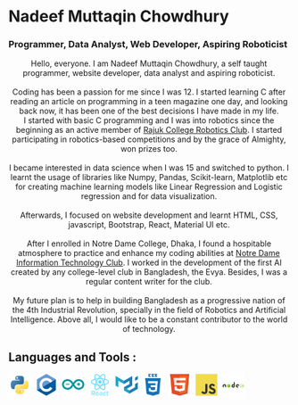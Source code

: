 

<!--
**NadeefChowdhury/NadeefChowdhury** is a ✨ _special_ ✨ repository because its `README.md` (this file) appears on your GitHub profile.

Here are some ideas to get you started:

Hello, everyone. I am Nadeef Muttaqin Chowdhury, a self taught programmer, website developer, data analyst and aspiring roboticist.
Coding has been a passion for me since I was 12. I started learning C after reading an article on programming in a teen magazine one day, and looking back now, it has been one of the best decisions I have made in my life.
I started with basic C programming and I was into robotics since the beginning. I started participating in competitions and by the grace of Almighty, won prizes too. I became interested in data science when I was 15 and switched to python. I learnt the usage of libraries like Numpy, Pandas, Scikit-learn, Matplotlib etc for creating machine learning models like Linear Regression and Logistic regression and for data visualization.
Afterwards, I focused on website development 

-->

# Nadeef Muttaqin Chowdhury
### Programmer, Data Analyst, Web Developer, Aspiring Roboticist

<p align='center'>Hello, everyone. I am Nadeef Muttaqin Chowdhury, a self taught programmer, website developer, data analyst and aspiring roboticist.<br><br>Coding has been a passion for me since I was 12. I started learning C after reading an article on programming in a teen magazine one day, and looking back now, it has been one of the best decisions I have made in my life.<br>I started with basic C programming and I was into robotics since the beginning as an active member of <a href='https://www.facebook.com/rajuk.ric'>Rajuk College Robotics Club</a>. I started participating in robotics-based competitions and by the grace of Almighty, won prizes too.<br><br>I became interested in data science when I was 15 and switched to python. I learnt the usage of libraries like Numpy, Pandas, Scikit-learn, Matplotlib etc for creating machine learning models like Linear Regression and Logistic regression and for data visualization.<br><br>Afterwards, I focused on website development and learnt HTML, CSS, javascript, Bootstrap, React, Material UI etc.<br><br> After I enrolled in Notre Dame College, Dhaka, I found a hospitable atmosphere to practice and enhance my coding abilities at <a href='https://www.facebook.com/nditc.official/'>Notre Dame Information Technology Club</a>. I worked in the development of the first AI created by any college-level club in Bangladesh, the Evya. Besides, I was a regular content writer for the club.<br><br>My future plan is to help in building Bangladesh as a progressive nation of the 4th Industrial Revolution, specially in the field of Robotics and Artificial Intelligence. Above all, I would like to be a constant contributor to the world of technology.
</p>

## Languages and Tools :
<div>
  <img src="https://github.com/devicons/devicon/blob/master/icons/python/python-original.svg" title='Python' alt='Python' width="40" height="40"/>&nbsp;
  <img src="https://github.com/devicons/devicon/blob/master/icons/c/c-original.svg" title='C' alt='C' width="40" height="40"/>&nbsp;
  <img src="https://github.com/devicons/devicon/blob/master/icons/arduino/arduino-original.svg" title='Arduino' alt='Arduino' width="40" height="40"/>&nbsp;
  <img src="https://github.com/devicons/devicon/blob/master/icons/react/react-original-wordmark.svg" title="React" alt="React" width="40" height="40"/>&nbsp;
  <img src="https://github.com/devicons/devicon/blob/master/icons/materialui/materialui-original.svg" title="Material UI" alt="Material UI" width="40" height="40"/>&nbsp;
  <img src="https://github.com/devicons/devicon/blob/master/icons/css3/css3-plain-wordmark.svg"  title="CSS3" alt="CSS" width="40" height="40"/>&nbsp;
  <img src="https://github.com/devicons/devicon/blob/master/icons/html5/html5-original.svg" title="HTML5" alt="HTML" width="40" height="40"/>&nbsp;
  <img src="https://github.com/devicons/devicon/blob/master/icons/javascript/javascript-original.svg" title="JavaScript" alt="JavaScript" width="40" height="40"/>&nbsp;
  <img src="https://github.com/devicons/devicon/blob/master/icons/nodejs/nodejs-original-wordmark.svg" title="NodeJS" alt="NodeJS" width="40" height="40"/>&nbsp;
  
</div>
